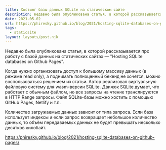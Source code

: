 ```yaml
---
title: Хостинг базы данных SQLite на статическом сайте
description: Недавно была опубликована статья, в которой рассказывается про работу с базой данных на статических сайтах
date: 2021-05-02
url: https://phiresky.github.io/blog/2021/hosting-sqlite-databases-on-github-pages/
tags:
  - staticsite
layout: layouts/post.njk
---
```

Недавно была опубликована статья, в которой рассказывается про работу с базой данных на статических сайтах — "Hosting SQLite databases on Github Pages".

Когда нужно организовать доступ к большому массиву данных (в режиме read only), а поднимать полноценный бекенд не хочется, можно воспользоваться решением из статьи. Автор реализовал виртуальную файловую систему для wasm-версии SQLite. Движок SQLite думает, что работает с обычным файлом, но все запросы на чтение транслируются в HTTP Range запросы. Файл SQLite-базы можно хостить с помощью GitHub Pages, Netlify и т.п.

Количество загружаемых данных зависит от типа запроса. Если база использует индексы и если запрос возвращает небольшое количество данных, то объём передаваемых данных не будет превышать несколько десятков килобайт.

https://phiresky.github.io/blog/2021/hosting-sqlite-databases-on-github-pages/
